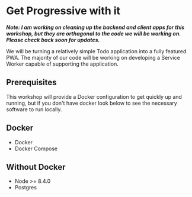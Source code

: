 # Get Progressive with it

__*Note: I am working on cleaning up the backend and client apps for this workshop, but they are
orthagonal to the code we will be working on. Please check back soon for updates.*__

We will be turning a relatively simple  Todo application into a fully featured PWA. The majority of
our code will be working on developing a Service Worker capable of supporting the application.

## Prerequisites

This workshop will provide a Docker configuration to get quickly up and running, but if you don't
have docker look below to see the necessary software to run locally.

## Docker
- Docker
- Docker Compose

## Without Docker
- Node >= 8.4.0
- Postgres 
